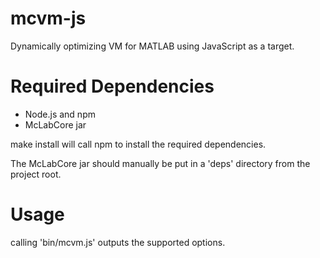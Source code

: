 mcvm-js
=======

Dynamically optimizing VM for MATLAB using JavaScript as a target.

Required Dependencies
=======

* Node.js and npm
* McLabCore jar

make install will call npm to install the required dependencies.

The McLabCore jar should manually be put in a 'deps' directory from the project root.

Usage
=======

calling 'bin/mcvm.js' outputs the supported options.
